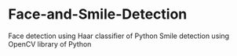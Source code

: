 # Face-and-Smile-Detection
Face detection using Haar classifier of Python 
Smile detection using OpenCV library of Python 
